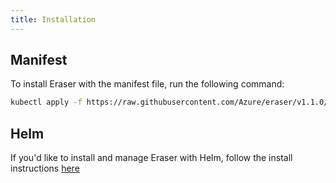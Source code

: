 ```yaml
---
title: Installation
---
```


## Manifest

To install Eraser with the manifest file, run the following command:

```bash
kubectl apply -f https://raw.githubusercontent.com/Azure/eraser/v1.1.0/deploy/eraser.yaml
```

## Helm

If you'd like to install and manage Eraser with Helm, follow the install instructions [here](https://github.com/Azure/eraser/blob/main/charts/eraser/README.md)
